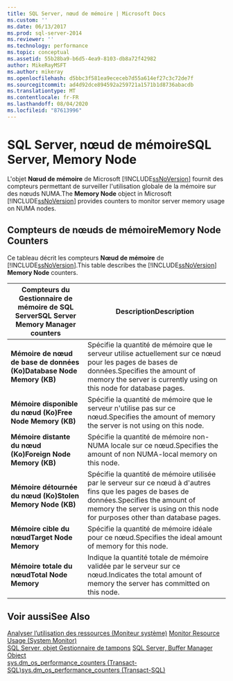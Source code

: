 ```yaml
---
title: SQL Server, nœud de mémoire | Microsoft Docs
ms.custom: ''
ms.date: 06/13/2017
ms.prod: sql-server-2014
ms.reviewer: ''
ms.technology: performance
ms.topic: conceptual
ms.assetid: 55b28ba9-b6d5-4ea9-8103-db8a72f42982
author: MikeRayMSFT
ms.author: mikeray
ms.openlocfilehash: d5bbc3f581ea9ececeb7d55a614ef27c3c72de7f
ms.sourcegitcommit: ad4d92dce894592a259721a1571b1d8736abacdb
ms.translationtype: MT
ms.contentlocale: fr-FR
ms.lasthandoff: 08/04/2020
ms.locfileid: "87613996"
---
```

# <a name="sql-server-memory-node"></a><span data-ttu-id="d775b-102">SQL Server, nœud de mémoire</span><span class="sxs-lookup"><span data-stu-id="d775b-102">SQL Server, Memory Node</span></span>
  <span data-ttu-id="d775b-103">L'objet **Nœud de mémoire** de Microsoft [!INCLUDE[ssNoVersion](../../includes/ssnoversion-md.md)] fournit des compteurs permettant de surveiller l'utilisation globale de la mémoire sur des nœuds NUMA.</span><span class="sxs-lookup"><span data-stu-id="d775b-103">The **Memory Node** object in Microsoft [!INCLUDE[ssNoVersion](../../includes/ssnoversion-md.md)] provides counters to monitor server memory usage on NUMA nodes.</span></span>  
  
## <a name="memory-node-counters"></a><span data-ttu-id="d775b-104">Compteurs de nœuds de mémoire</span><span class="sxs-lookup"><span data-stu-id="d775b-104">Memory Node Counters</span></span>  
 <span data-ttu-id="d775b-105">Ce tableau décrit les compteurs **Nœud de mémoire** de [!INCLUDE[ssNoVersion](../../includes/ssnoversion-md.md)].</span><span class="sxs-lookup"><span data-stu-id="d775b-105">This table describes the [!INCLUDE[ssNoVersion](../../includes/ssnoversion-md.md)] **Memory Node** counters.</span></span>  
  
|<span data-ttu-id="d775b-106">Compteurs du Gestionnaire de mémoire de SQL Server</span><span class="sxs-lookup"><span data-stu-id="d775b-106">SQL Server Memory Manager counters</span></span>|<span data-ttu-id="d775b-107">Description</span><span class="sxs-lookup"><span data-stu-id="d775b-107">Description</span></span>|  
|----------------------------------------|-----------------|  
|<span data-ttu-id="d775b-108">**Mémoire de nœud de base de données (Ko)**</span><span class="sxs-lookup"><span data-stu-id="d775b-108">**Database Node Memory (KB)**</span></span>|<span data-ttu-id="d775b-109">Spécifie la quantité de mémoire que le serveur utilise actuellement sur ce nœud pour les pages de bases de données.</span><span class="sxs-lookup"><span data-stu-id="d775b-109">Specifies the amount of memory the server is currently using on this node for database pages.</span></span>|  
|<span data-ttu-id="d775b-110">**Mémoire disponible du nœud (Ko)**</span><span class="sxs-lookup"><span data-stu-id="d775b-110">**Free Node Memory (KB)**</span></span>|<span data-ttu-id="d775b-111">Spécifie la quantité de mémoire que le serveur n'utilise pas sur ce nœud.</span><span class="sxs-lookup"><span data-stu-id="d775b-111">Specifies the amount of memory the server is not using on this node.</span></span>|  
|<span data-ttu-id="d775b-112">**Mémoire distante du nœud (Ko)**</span><span class="sxs-lookup"><span data-stu-id="d775b-112">**Foreign Node Memory (KB)**</span></span>|<span data-ttu-id="d775b-113">Spécifie la quantité de mémoire non-NUMA locale sur ce nœud.</span><span class="sxs-lookup"><span data-stu-id="d775b-113">Specifies the amount of non NUMA-local memory on this node.</span></span>|  
|<span data-ttu-id="d775b-114">**Mémoire détournée du nœud (Ko)**</span><span class="sxs-lookup"><span data-stu-id="d775b-114">**Stolen Memory Node (KB)**</span></span>|<span data-ttu-id="d775b-115">Spécifie la quantité de mémoire utilisée par le serveur sur ce nœud à d'autres fins que les pages de bases de données.</span><span class="sxs-lookup"><span data-stu-id="d775b-115">Specifies the amount of memory the server is using on this node for purposes other than database pages.</span></span>|  
|<span data-ttu-id="d775b-116">**Mémoire cible du nœud**</span><span class="sxs-lookup"><span data-stu-id="d775b-116">**Target Node Memory**</span></span>|<span data-ttu-id="d775b-117">Spécifie la quantité de mémoire idéale pour ce nœud.</span><span class="sxs-lookup"><span data-stu-id="d775b-117">Specifies the ideal amount of memory for this node.</span></span>|  
|<span data-ttu-id="d775b-118">**Mémoire totale du nœud**</span><span class="sxs-lookup"><span data-stu-id="d775b-118">**Total Node Memory**</span></span>|<span data-ttu-id="d775b-119">Indique la quantité totale de mémoire validée par le serveur sur ce nœud.</span><span class="sxs-lookup"><span data-stu-id="d775b-119">Indicates the total amount of memory the server has committed on this node.</span></span>|  
  
## <a name="see-also"></a><span data-ttu-id="d775b-120">Voir aussi</span><span class="sxs-lookup"><span data-stu-id="d775b-120">See Also</span></span>  
 <span data-ttu-id="d775b-121">[Analyser l’utilisation des ressources &#40;Moniteur système&#41;](monitor-resource-usage-system-monitor.md) </span><span class="sxs-lookup"><span data-stu-id="d775b-121">[Monitor Resource Usage &#40;System Monitor&#41;](monitor-resource-usage-system-monitor.md) </span></span>  
 <span data-ttu-id="d775b-122">[SQL Server, objet Gestionnaire de tampons](sql-server-buffer-manager-object.md) </span><span class="sxs-lookup"><span data-stu-id="d775b-122">[SQL Server, Buffer Manager Object](sql-server-buffer-manager-object.md) </span></span>  
 [<span data-ttu-id="d775b-123">sys.dm_os_performance_counters &#40;Transact-SQL&#41;</span><span class="sxs-lookup"><span data-stu-id="d775b-123">sys.dm_os_performance_counters &#40;Transact-SQL&#41;</span></span>](/sql/relational-databases/system-dynamic-management-views/sys-dm-os-performance-counters-transact-sql)  
  
  
